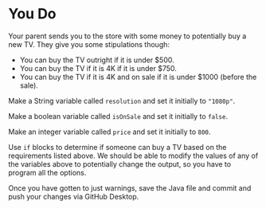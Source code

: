 # You Do

Your parent sends you to the store with some money to potentially buy a new TV. They give you some stipulations though:
- You can buy the TV outright if it is under $500.
- You can buy the TV if it is 4K if it is under $750.
- You can buy the TV if it is 4K and on sale if it is under $1000 (before the sale).

Make a String variable called `resolution` and set it initially to `"1080p"`.

Make a boolean variable called `isOnSale` and set it initially to `false`.

Make an integer variable called `price` and set it initially to `800`.

Use `if` blocks to determine if someone can buy a TV based on the requirements listed above. We should be able to modify the values of any of the variables above to potentially change the output, so you have to program all the options.

Once you have gotten to just warnings, save the Java file and commit and push your changes via GitHub Desktop.